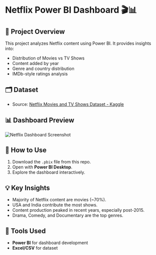 # Netflix Power BI Dashboard 🎬📊

## 📌 Project Overview
This project analyzes Netflix content using Power BI. It provides insights into:
- Distribution of Movies vs TV Shows
- Content added by year
- Genre and country distribution
- IMDb-style ratings analysis

## 🗂 Dataset
- Source: [Netflix Movies and TV Shows Dataset - Kaggle](https://www.kaggle.com/shivamb/netflix-shows)

## 📊 Dashboard Preview
![Netflix Dashboard Screenshot](Dashboard_Screenshot.png)

## 🚀 How to Use
1. Download the `.pbix` file from this repo.
2. Open with **Power BI Desktop**.
3. Explore the dashboard interactively.

## 💡 Key Insights
- Majority of Netflix content are movies (~70%).
- USA and India contribute the most shows.
- Content production peaked in recent years, especially post-2015.
- Drama, Comedy, and Documentary are the top genres.

## 🔧 Tools Used
- **Power BI** for dashboard development
- **Excel/CSV** for dataset
